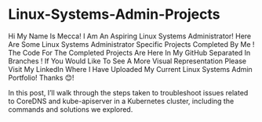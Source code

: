 # Linux-Systems-Admin-Projects
Hi My Name Is Mecca! 
I Am An Aspiring Linux Systems Administrator!
Here Are Some Linux Systems Administrator Specific Projects Completed By Me !
The Code For The Completed Projects Are Here In My GitHub Separated In Branches !
If You Would Like To See A More Visual Representation Please Visit My LinkedIn Where I Have Uploaded My Current Linux Systems Admin Portfolio!
Thanks 😊!

In this post, I’ll walk through the steps taken to troubleshoot issues related to CoreDNS and kube-apiserver in a Kubernetes cluster, including the commands and solutions we explored.

